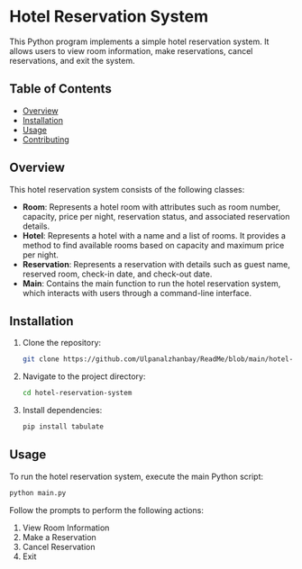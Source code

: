 # Hotel Reservation System

This Python program implements a simple hotel reservation system. It allows users to view room information, make reservations, cancel reservations, and exit the system.

## Table of Contents
- [Overview](#overview)
- [Installation](#installation)
- [Usage](#usage)
- [Contributing](#contributing)

## Overview

This hotel reservation system consists of the following classes:

- **Room**: Represents a hotel room with attributes such as room number, capacity, price per night, reservation status, and associated reservation details.
- **Hotel**: Represents a hotel with a name and a list of rooms. It provides a method to find available rooms based on capacity and maximum price per night.
- **Reservation**: Represents a reservation with details such as guest name, reserved room, check-in date, and check-out date.
- **Main**: Contains the main function to run the hotel reservation system, which interacts with users through a command-line interface.

## Installation

1. Clone the repository:
   ```bash
   git clone https://github.com/Ulpanalzhanbay/ReadMe/blob/main/hotel-reservation-system
   ```
2. Navigate to the project directory:
   ```bash
   cd hotel-reservation-system
   ```
3. Install dependencies:
   ```bash
   pip install tabulate
   ```

## Usage

To run the hotel reservation system, execute the main Python script:
```bash
python main.py
```

Follow the prompts to perform the following actions:
1. View Room Information
2. Make a Reservation
3. Cancel Reservation
4. Exit
